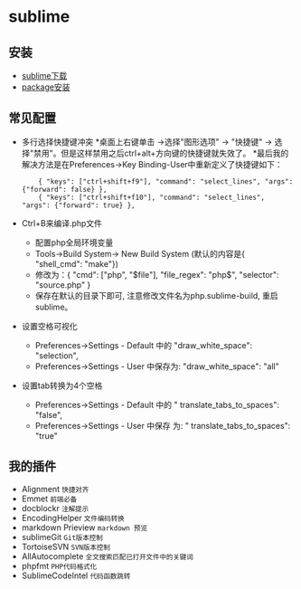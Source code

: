 # sublime

## 安装
- [sublime下载](http://www.sublimetext.com/3)
- [package安装](https://packagecontrol.io/installation)

## 常见配置
- 多行选择快捷键冲突
	*桌面上右键单击 ->选择"图形选项" -> "快捷键" -> 选择"禁用"。但是这样禁用之后ctrl+alt+方向键的快捷键就失效了。
	*最后我的解决方法是在Preferences→Key Binding-User中重新定义了快捷键如下：
	```
		{ "keys": ["ctrl+shift+f9"], "command": "select_lines", "args": {"forward": false} },
		{ "keys": ["ctrl+shift+f10"], "command": "select_lines", "args": {"forward": true} },
	```
- Ctrl+B来编译.php文件
    * 配置php全局环境变量
    * Tools->Build System-> New Build System (默认的内容是{ "shell_cmd": "make"})
    * 修改为：{ "cmd": ["php", "$file"], "file_regex": "php$", "selector": "source.php" }
    * 保存在默认的目录下即可, 注意修改文件名为php.sublime-build, 重启sublime。

- 设置空格可视化
    * Preferences->Settings - Default 中的   "draw_white_space": "selection",
    * Preferences->Settings - User 中保存为: "draw_white_space": "all"

- 设置tab转换为4个空格
    * Preferences->Settings - Default 中的    " translate_tabs_to_spaces": "false",
    * Preferences->Settings - User 中保存 为: " translate_tabs_to_spaces": "true"

## 我的插件
- Alignment `快捷对齐`
- Emmet `前端必备`
- docblockr `注解提示`
- EncodingHelper `文件编码转换`
- markdown Prieview `markdown 预览`
- sublimeGit `Git版本控制`
- TortoiseSVN `SVN版本控制`
- AllAutocomplete `全文搜索匹配已打开文件中的关键词`
- phpfmt `PHP代码格式化`
- SublimeCodeIntel `代码函数跳转`
